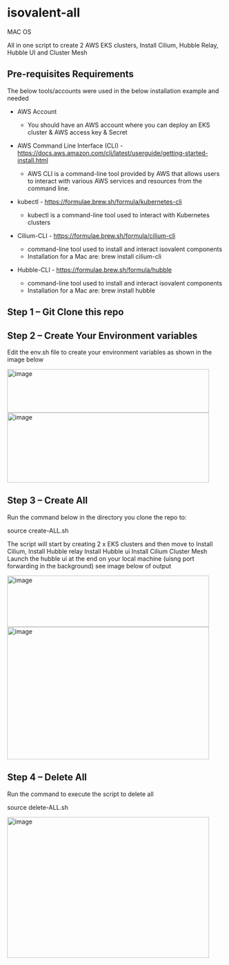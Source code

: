 # isovalent-all
MAC OS

All in one script to create 2 AWS EKS clusters, Install Cilium, Hubble Relay, Hubble UI and Cluster Mesh


Pre-requisites Requirements
---------------------------

The below tools/accounts were used in the below installation example and needed


- AWS Account
  - You should have an AWS account where you can deploy an EKS cluster & AWS access key & Secret

- AWS Command Line Interface (CLI) - https://docs.aws.amazon.com/cli/latest/userguide/getting-started-install.html
  - AWS CLI is a command-line tool provided by AWS that allows users to interact with various AWS services and resources from the command line. 

- kubectl - https://formulae.brew.sh/formula/kubernetes-cli
  - kubectl is a command-line tool used to interact with Kubernetes clusters

- Cilium-CLI - https://formulae.brew.sh/formula/cilium-cli
  - command-line tool used to install and interact isovalent components
  - Installation for a Mac are: brew install cilium-cli

- Hubble-CLI - https://formulae.brew.sh/formula/hubble
  - command-line tool used to install and interact isovalent components
  - Installation for a Mac are: brew install hubble


Step 1 – Git Clone this repo
-----------------------------

Step 2 – Create Your Environment variables
------------------------------------------
Edit the env.sh file to create your environment variables as shown in the image below

<img width="468" height="101" alt="image" src="https://github.com/user-attachments/assets/5427e4d9-4ff7-4c29-baac-a8eaac771563" />

<img width="468" height="162" alt="image" src="https://github.com/user-attachments/assets/3513ab73-dbb6-4231-b7d6-85cd55ece301" />

Step 3 – Create All
-------------------
Run the command below in the directory you clone the repo to:

source create-ALL.sh

The script will start by creating 
2 x EKS clusters and then move to 
Install Cilium, 
Install Hubble relay
Install Hubble ui
Install Cilium Cluster Mesh
Launch the hubble ui at the end on your local machine (uisng port forwarding in the background) see image below of output

<img width="468" height="119" alt="image" src="https://github.com/user-attachments/assets/808709a5-af60-4701-90e4-51eba5ea3f08" />

<img width="468" height="307" alt="image" src="https://github.com/user-attachments/assets/54e45a45-7591-4891-9b04-7cf29e592892" />

Step 4 – Delete All
-------------------
Run the command to execute the script to delete all 

source delete-ALL.sh

<img width="468" height="327" alt="image" src="https://github.com/user-attachments/assets/bf8ae242-1206-43ce-860d-375c14303633" />












